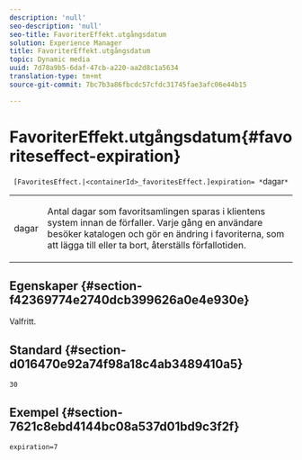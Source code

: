 ```yaml
---
description: 'null'
seo-description: 'null'
seo-title: FavoriterEffekt.utgångsdatum
solution: Experience Manager
title: FavoriterEffekt.utgångsdatum
topic: Dynamic media
uuid: 7d78a9b5-6daf-47cb-a220-aa2d8c1a5634
translation-type: tm+mt
source-git-commit: 7bc7b3a86fbcdc57cfdc31745fae3afc06e44b15

---
```



# FavoriterEffekt.utgångsdatum{#favoriteseffect-expiration}

` [FavoritesEffect.|<containerId>_favoritesEffect.]expiration= *`dagar`*`

<table id="table_2B109D2F91E64B5382B31921C3780FA5"> 
 <tbody> 
  <tr> 
   <td colname="col1"> <p><span class="codeph"><span class="varname"> dagar</span></span> </p> </td> 
   <td colname="col2"> <p> Antal dagar som favoritsamlingen sparas i klientens system innan de förfaller. Varje gång en användare besöker katalogen och gör en ändring i favoriterna, som att lägga till eller ta bort, återställs förfallotiden. </p> </td> 
  </tr> 
 </tbody> 
</table>

## Egenskaper {#section-f42369774e2740dcb399626a0e4e930e}

Valfritt.

## Standard {#section-d016470e92a74f98a18c4ab3489410a5}

`30`

## Exempel {#section-7621c8ebd4144bc08a537d01bd9c3f2f}

`expiration=7`
